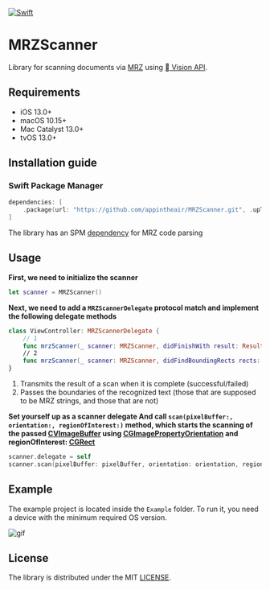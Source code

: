 [![Swift](https://github.com/appintheair/MRZScanner/actions/workflows/swift.yml/badge.svg)](https://github.com/appintheair/MRZScanner/actions/workflows/swift.yml)
# MRZScanner
Library for scanning documents via [MRZ](https://en.wikipedia.org/wiki/Machine-readable_passport) using [ Vision API](https://developer.apple.com/documentation/vision).

## Requirements
* iOS 13.0+
* macOS 10.15+
* Mac Catalyst 13.0+
* tvOS 13.0+

## Installation guide
### Swift Package Manager
```swift
dependencies: [
    .package(url: "https://github.com/appintheair/MRZScanner.git", .upToNextMajor(from: "0.0.1"))
]
```
The library has an SPM [dependency](https://github.com/appintheair/MRZParser) for MRZ code parsing 

## Usage
**First, we need to initialize the scanner**
```swift
let scanner = MRZScanner()
```
**Next, we need to add a `MRZScannerDelegate` protocol match and implement the following delegate methods**
```swift
class ViewController: MRZScannerDelegate {
    // 1
    func mrzScanner(_ scanner: MRZScanner, didFinishWith result: Result<ScanningResult, Error>)
    // 2
    func mrzScanner(_ scanner: MRZScanner, didFindBoundingRects rects: (invalid: [CGRect], valid: [CGRect]))
}
```
1. Transmits the result of a scan when it is complete (successful/failed)
2. Passes the boundaries of the recognized text (those that are supposed to be MRZ strings, and those that are not)

**Set yourself up as a scanner delegate And call `scan(pixelBuffer:, orientation:, regionOfInterest:)` method, which starts the scanning of the passed [CVImageBuffer](https://developer.apple.com/documentation/corevideo/cvimagebuffer-q40) using [CGImagePropertyOrientation](https://developer.apple.com/documentation/imageio/cgimagepropertyorientation) and regionOfInterest: [CGRect](https://developer.apple.com/documentation/coregraphics/cgrect)**
```swift
scanner.delegate = self
scanner.scan(pixelBuffer: pixelBuffer, orientation: orientation, regionOfInterest: regionOfInterest)
```

## Example
The example project is located inside the `Example` folder. To run it, you need a device with the minimum required OS version.

![gif](https://raw.githubusercontent.com/appintheair/MRZScanner/develop/docs/img/example.png)

## License
The library is distributed under the MIT [LICENSE](https://opensource.org/licenses/MIT).
